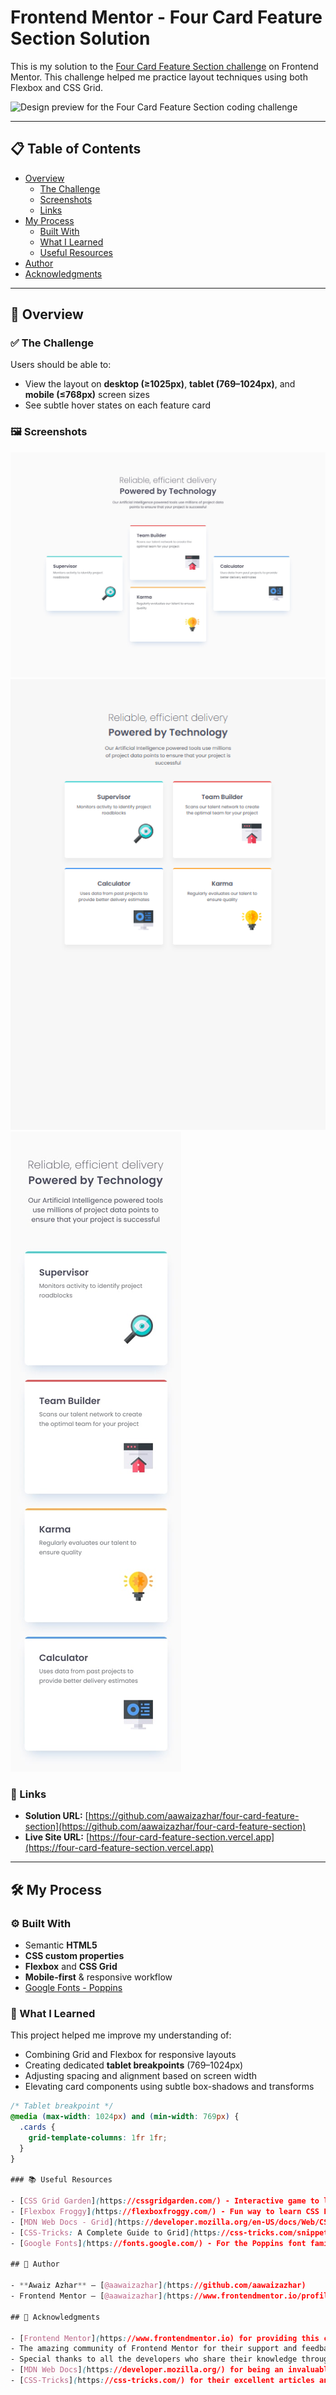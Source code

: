 # Frontend Mentor - Four Card Feature Section Solution

This is my solution to the [Four Card Feature Section challenge](https://www.frontendmentor.io/challenges/four-card-feature-section-weK1eFYK) on Frontend Mentor. This challenge helped me practice layout techniques using both Flexbox and CSS Grid.

![Design preview for the Four Card Feature Section coding challenge](./design/desktop-preview.jpg)

---

## 📋 Table of Contents

- [Overview](#overview)
  - [The Challenge](#the-challenge)
  - [Screenshots](#screenshots)
  - [Links](#links)
- [My Process](#my-process)
  - [Built With](#built-with)
  - [What I Learned](#what-i-learned)
  - [Useful Resources](#useful-resources)
- [Author](#author)
- [Acknowledgments](#acknowledgments)

---

## 📌 Overview

### ✅ The Challenge

Users should be able to:

- View the layout on **desktop (≥1025px)**, **tablet (769–1024px)**, and **mobile (≤768px)** screen sizes
- See subtle hover states on each feature card

### 🖼️ Screenshots

![Desktop](./screenshots/desktop-screenshot.jpg)
![Tablet](./screenshots/tablet-screenshot.png)
![Mobile](./screenshots/mobile-screenshot.jpg)

### 🔗 Links

- **Solution URL:** [https://github.com/aawaizazhar/four-card-feature-section](https://github.com/aawaizazhar/four-card-feature-section)
- **Live Site URL:** [https://four-card-feature-section.vercel.app](https://four-card-feature-section.vercel.app)

---

## 🛠️ My Process

### ⚙️ Built With

- Semantic **HTML5**
- **CSS custom properties**
- **Flexbox** and **CSS Grid**
- **Mobile-first** & responsive workflow
- [Google Fonts - Poppins](https://fonts.google.com/specimen/Poppins)

### 🧠 What I Learned

This project helped me improve my understanding of:

- Combining Grid and Flexbox for responsive layouts
- Creating dedicated **tablet breakpoints** (769–1024px)
- Adjusting spacing and alignment based on screen width
- Elevating card components using subtle box-shadows and transforms

```css
/* Tablet breakpoint */
@media (max-width: 1024px) and (min-width: 769px) {
  .cards {
    grid-template-columns: 1fr 1fr;
  }
}

### 📚 Useful Resources

- [CSS Grid Garden](https://cssgridgarden.com/) - Interactive game to learn CSS Grid
- [Flexbox Froggy](https://flexboxfroggy.com/) - Fun way to learn CSS Flexbox
- [MDN Web Docs - Grid](https://developer.mozilla.org/en-US/docs/Web/CSS/CSS_Grid_Layout) - Comprehensive guide to CSS Grid
- [CSS-Tricks: A Complete Guide to Grid](https://css-tricks.com/snippets/css/complete-guide-grid/) - Detailed reference for CSS Grid
- [Google Fonts](https://fonts.google.com/) - For the Poppins font family

## 👤 Author

- **Awaiz Azhar** – [@aawaizazhar](https://github.com/aawaizazhar)  
- Frontend Mentor – [@aawaizazhar](https://www.frontendmentor.io/profile/aawaizazhar)

## 🙏 Acknowledgments

- [Frontend Mentor](https://www.frontendmentor.io) for providing this challenge
- The amazing community of Frontend Mentor for their support and feedback
- Special thanks to all the developers who share their knowledge through blogs and tutorials
- [MDN Web Docs](https://developer.mozilla.org/) for being an invaluable resource
- [CSS-Tricks](https://css-tricks.com/) for their excellent articles and guides
